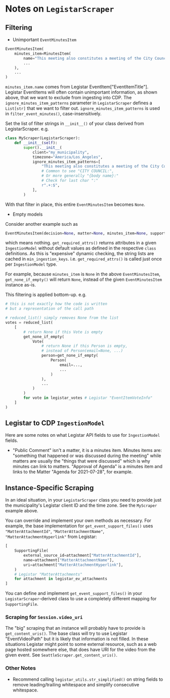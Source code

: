 # Notes on `LegistarScraper`

## Filtering

- Unimportant `EventMinutesItem`

```python
EventMinutesItem(
    minutes_item=MinutesItem(
        name="This meeting also constitutes a meeting of the City Council, provided ...",
        ...
    ),
    ...
)
```

`minutes_item.name` comes from Legistar EventItem["EventItemTitle"]. Legistar 
EventItems will often contain unimportant information, as shown above, that we 
want to exclude from ingesting into CDP. The `ignore_minutes_item_patterns` parameter in 
`LegistarScraper` defines a `List[str]` that we want to filter out. 
`ignore_minutes_item_patterns` is used in `filter_event_minutes()`, case-insensitively.

Set the list of filter strings in `__init__()` of your class derived from LegistarScraper. e.g.

```python
class MyScraper(LegistarScraper):
    def __init__(self):
        super().__init__(
            client="my_municipality",
            timezone="America/Los_Angeles",
            ignore_minutes_item_patterns=[
                "This meeting also constitutes a meeting of the City Council",
                # Common to see "CITY COUNCIL:",
                # Or more generally "{body name}:"
                # Check for last char ":"
                r".+:$",
            ],
        )
```

With that filter in place, this entire `EventMinutesItem` becomes `None`.

- Empty models

Consider another example such as

```python
EventMinutesItem(decision=None, matter=None, minutes_item=None, supporting_files=[], ...)
```

which means nothing. `get_required_attrs()` returns attributes in a given 
`IngestionModel` without default values as defined in the respective `class` 
definitions. As this is "expensive" dynamic checking, the string lists are cached 
in `min_ingestion_keys`. i.e. `get_required_attrs()` is called just once per 
`IngestionModel` type.

For example, because `minutes_item` is `None` in the above 
`EventMinutesItem`, `get_none_if_empty()` will return `None`, instead of the 
given `EventMinutesItem` instance as-is.

This filtering is applied bottom-up. e.g.

```python
# this is not exactly how the code is written
# but a representation of the call path

# reduced_list() simply removes None from the list
votes = reduced_list(
    [
        # return None if this Vote is empty
        get_none_if_empty(
            Vote(
                # return None if this Person is empty,
                # instead of Person(email=None, ...)
                person=get_none_if_empty(
                    Person(
                        email=...,
                        ...
                    )
                ),
                ...
            )
        )
        for vote in legistar_votes # Legistar "EventItemVoteInfo"
    ]
)
```

## Legistar to CDP `IngestionModel`

Here are some notes on what Legistar API fields to use for `IngestionModel` fields.

- "Public Comment" isn't a matter, it is a minutes item. Minutes items 
are: "something that happened or was discussed during the meeting" while matters 
are usually the "things that were discussed" which is why minutes can link to 
matters. "Approval of Agenda" is a minutes item and links to the Matter "Agenda 
for 2021-07-28", for example.

## Instance-Specific Scraping

In an ideal situation, in your `LegistarScraper` class you need to provide just 
the municipality's Legistar client ID and the time zone. See the `MyScraper` example above.

You can override and implement your own methods as necessary. For example, the base
implementation for `get_event_support_files()` uses `"MatterAttachmentId"`, 
`"MatterAttachmentName"`, `"MatterAttachmentHyperlink"` from Legistar:

```python
[
    SupportingFile(
        external_source_id=attachment["MatterAttachmentId"],
        name=attachment["MatterAttachmentName"],
        uri=attachment["MatterAttachmentHyperlink"],
    )
    # Legistar "MatterAttachments"
    for attachment in legistar_ev_attachments
]
```

You can define and implement `get_event_support_files()` in your 
`LegistarScraper`-derived class to use a completely different mapping for 
`SupportingFile`.

### Scraping for `Session.video_uri`

The "big" scraping that an instance will probably have to provide is 
`get_content_uris()`. The base class will try to use Legistar "EventVideoPath" but 
it is likely that information is not filled. In these situations Legistar might 
point to some external resource, such as a web page hosted somewhere else, that 
does have URI for the video from the given event. See `SeattleScraper.get_content_uris()`.

### Other Notes

- Recommend calling `legistar_utils.str_simplified()` on string fields to remove 
leading/trailing whitespace and simplify consecutive whitespace.
